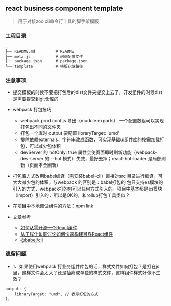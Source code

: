## react business component template

> 用于对接zoo cli命令行工具的脚手架模版

### 工程目录

```
.
├── README.md         # README
├── meta.js           # 问询配置文件
├── package.json      # package.json
└── template          # 模版存放路径
```
### 注意事项
- 提交模板的时候不要把打包后的dist文件夹提交上去了，开发组件的时候dist是需要提交到git仓库的
- webpack 打包技巧
  - webpack.prod.conf.js 导出（module.exports） 一个配置数组可以实现打包出不同的文件夹
  - 打包一个库时 output 要配置 libraryTarget: 'umd'
  - 排除依赖externals，字符串改成函数，可实现基础ui组件库的按需加载打包，可以减少包体积
  - devServer 的 hotOnly: true 属性会使页面即时刷新功能（webpack-dev-server 的 --hot 模式）失效，最好去掉；react-hot-loader 是局部刷新（页面不会刷新）

- 打包库方式改用babel编译（需安装babel-cli）直接对src 目录进行编译，可大大减少包的体积，与webpack 的区别是：babel打包的
包只支持es模块的引入的方式，webpack打的包可以任何方式引入的。项目中基本都是es模块（import）引入的，所以是OK的，和rollup打包工具类似？
- 在项目中本地调试组件的方法：npm link
- 文章参考
  - [如何从零开源一个React组件](https://zhuanlan.zhihu.com/p/73605806)
  - [从工程化角度讨论如何快速构建可靠React组件](https://github.com/lcxfs1991/blog/issues/18)
  - [@babel/cli](https://www.babeljs.cn/docs/babel-cli)

### 遗留问题
- 1、如果使用webpack 打业务组件库包的话，样式文件如何打包？是打在js 里，这样文件会太大？还是抽离成单独的样式文件，这样组件样式好像不生效？
```
output: {
    libraryTarget: "umd", // 表示打包的方式
},
```
